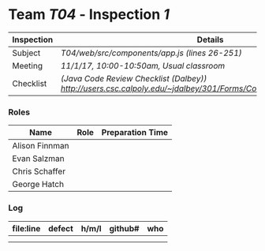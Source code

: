 # Team *T04* - Inspection *1*
 
Inspection | Details
----- | -----
Subject | *T04/web/src/components/app.js (lines 26-251)*
Meeting | *11/1/17, 10:00-10:50am, Usual classroom*
Checklist | *(Java Code Review Checklist (Dalbey)) http://users.csc.calpoly.edu/~jdalbey/301/Forms/CodeReviewChecklistJava.pdf*

### Roles
Name | Role | Preparation Time
---- | ---- | ----
Alison Finnman| |
Evan Salzman| |
Chris Schaffer| |
George Hatch| |

### Log
file:line | defect | h/m/l | github# | who
--- | --- |:---:|:---:| ---
 | | | |
 | | | |
 
